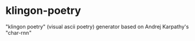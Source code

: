 # klingon-poetry
"klingon poetry" (visual ascii poetry) generator based on Andrej Karpathy's "char-rnn" 
